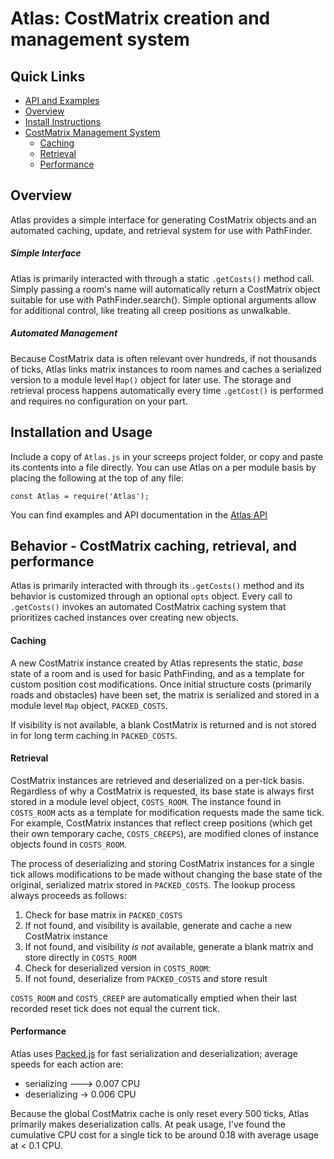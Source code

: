 # Atlas:  CostMatrix creation and management system

## Quick Links

* [API and Examples](https://github.com/jim-hart/screeps-pluggable/wiki/Atlas)
* [Overview](#overview)
* [Install Instructions](#installation-and-usage)
* [CostMatrix Management System](#behavior)
  - [Caching](#caching)
  - [Retrieval](#retrieval)
  - [Performance](#performance)


## Overview
Atlas provides a simple interface for generating CostMatrix objects and an automated caching, update, and retrieval system for use with PathFinder.

##### Simple Interface
Atlas is primarily interacted with through a static `.getCosts()` method call. Simply passing a room's name will automatically return a CostMatrix object suitable for use with PathFinder.search().  Simple optional arguments allow for additional control, like treating all creep positions as unwalkable.

##### Automated Management
Because CostMatrix data is often relevant over hundreds, if not thousands of ticks, Atlas links matrix instances to room names and caches a serialized version to a module level `Map()` object for later use.  The storage and retrieval process happens automatically every time `.getCost()` is performed and requires no configuration on your part.


## Installation and Usage
Include a copy of `Atlas.js` in your screeps project folder, or copy and paste its contents into a file directly.  You can use Atlas on a per module basis by placing the following at the top of any file:
```node
const Atlas = require('Atlas');
```

You can find examples and API documentation in the [Atlas API](https://github.com/jim-hart/screeps-pluggable/wiki/Atlas)

## Behavior - CostMatrix caching, retrieval, and performance
Atlas is primarily interacted with through its `.getCosts()` method and its behavior is customized through an optional `opts` object.  Every call to `.getCosts()` invokes an automated CostMatrix caching system that prioritizes cached instances over creating new objects.

#### Caching
A new CostMatrix instance created by Atlas represents the static, _base_ state of a room and is used for basic PathFinding, and as a template for custom position cost modifications.  Once initial structure costs (primarily roads and obstacles) have been set, the matrix is serialized and stored in a module level `Map` object, `PACKED_COSTS`.

If visibility is not available, a blank CostMatrix is returned and is not stored in for long term caching in `PACKED_COSTS`.

#### Retrieval
CostMatrix instances are retrieved and deserialized on a per-tick basis.  Regardless of why a CostMatrix is requested, its base state is always first stored in a module level object, `COSTS_ROOM`.  The instance found in `COSTS_ROOM` acts as a template for modification requests made the same tick.  For example, CostMatrix instances that reflect creep positions (which get their own temporary cache, `COSTS_CREEPS`), are modified clones of instance objects found in `COSTS_ROOM`.

The process of deserializing and storing CostMatrix instances for a single tick allows modifications to be made without changing the base state of the original, serialized matrix stored in `PACKED_COSTS`.  The lookup process always proceeds as follows:
  1. Check for base matrix in `PACKED_COSTS`
  2. If not found, and visibility is available, generate and cache a new CostMatrix instance
  3. If not found, and visibility *is not* available, generate a blank matrix and store directly in `COSTS_ROOM`
  4. Check for deserialized version in `COSTS_ROOM`:
  5. If not found, deserialize from `PACKED_COSTS` and store result

`COSTS_ROOM` and `COSTS_CREEP` are automatically emptied when their last recorded reset tick does not equal the current tick.

#### Performance
Atlas uses [Packed.js](../../Prototypes/Packed/) for fast serialization and deserialization; average speeds for each action are:
  * serializing ---> 0.007 CPU
  * deserializing -> 0.006 CPU

Because the global CostMatrix cache is only reset every 500 ticks, Atlas primarily makes deserialization calls.  At peak usage, I've found the cumulative CPU cost for a single tick to be around 0.18 with average usage at < 0.1 CPU.







